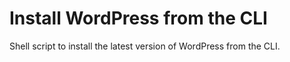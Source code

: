 # Install WordPress from the CLI

Shell script to install the latest version of WordPress from the CLI.
